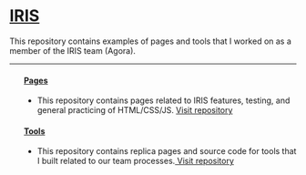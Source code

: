 <h1> <a href="https://dejai.github.io/iris">IRIS</a></h1>
<p> This repository contains examples of pages and tools that I worked on as a member of the IRIS team (Agora).</p>
<hr/>
<div style="margin-left:5%;">
  <h4> <a href="https://github.com/Dejai/iris/tree/master/pages"> Pages </a> </h4>
  <ul>
    <li>This repository contains pages related to IRIS features, testing, and general  practicing of HTML/CSS/JS. <a href="https://github.com/Dejai/iris/tree/master/pages">Visit repository</a></li>
  </ul>
  <h4><a href="https://github.com/Dejai/iris/tree/master/tools"> Tools </a></h4>
  <ul><li>This repository contains replica pages and source code for tools that I built related to our team processes.<a href="https://github.com/Dejai/iris/tree/master/tools"> Visit repository </a></li></ul>
<div>
